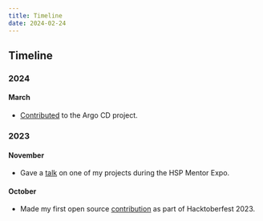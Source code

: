 ```yaml
---
title: Timeline
date: 2024-02-24
---
```


## Timeline

### 2024

#### March

- [Contributed](https://github.com/argoproj/argo-cd/pull/17459) to the Argo CD project.

### 2023

#### November

- Gave a [talk](/posts/qapture.html) on one of my projects during the HSP Mentor Expo.

#### October

- Made my first open source [contribution](https://github.com/ghostfolio/ghostfolio/pull/2414) as part of Hacktoberfest 2023.
